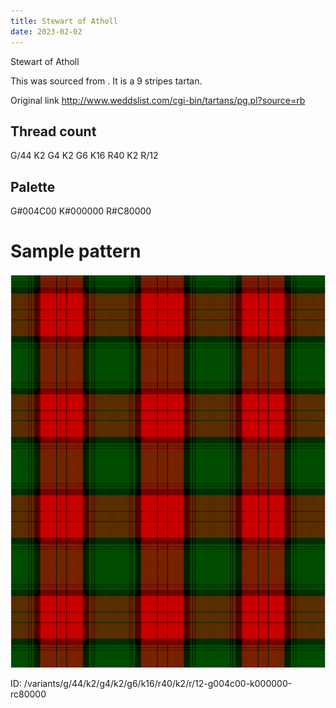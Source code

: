 ```yaml
---
title: Stewart of Atholl
date: 2023-02-02
---
```

Stewart of Atholl

This was sourced from <no value>.  It is a 9 stripes tartan.

Original link http://www.weddslist.com/cgi-bin/tartans/pg.pl?source=rb

## Thread count
G/44 K2 G4 K2 G6 K16 R40 K2 R/12

## Palette
G#004C00 K#000000 R#C80000

# Sample pattern

![Tartan detail](tartan.png "G/44 K2 G4 K2 G6 K16 R40 K2 R/12 tartan")

ID: /variants/g/44/k2/g4/k2/g6/k16/r40/k2/r/12-g004c00-k000000-rc80000